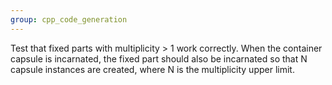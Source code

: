 ```yaml
---
group: cpp_code_generation
---
```

Test that fixed parts with multiplicity > 1 work correctly. When the container capsule is incarnated, the fixed part should also be incarnated so that N capsule instances are created, where N is the multiplicity upper limit.
